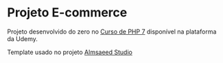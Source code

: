 # Projeto E-commerce

Projeto desenvolvido do zero no [Curso de PHP 7](https://www.udemy.com/curso-completo-de-php-7/) disponível na plataforma da Udemy.

Template usado no projeto [Almsaeed Studio](https://almsaeedstudio.com)
